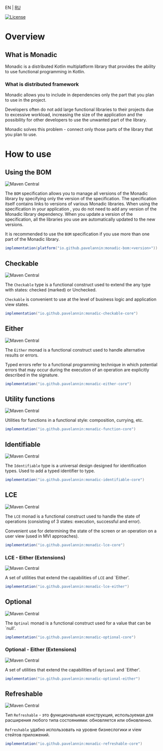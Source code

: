 EN | [RU](README-RU.md)

[![License](https://img.shields.io/badge/License-Apache%202.0-blue.svg)](https://opensource.org/licenses/Apache-2.0)

# Overview
## What is Monadic
Monadic is a distributed Kotlin multiplatform library that provides the ability to use functional programming in Kotlin.

### What is distributed framework
Monadic allows you to include in dependencies only the part that you plan to use in the project.

Developers often do not add large functional libraries to their projects due to excessive workload,
increasing the size of the application and the possibility for other developers to use the unwanted part of the library.

Monadic solves this problem - connect only those parts of the library that you plan to use.

# How to use
## Using the BOM
![Maven Central](https://img.shields.io/maven-central/v/io.github.pavelannin/monadic-bom?label=monadic-bom)

The `BOM` specification allows you to manage all versions of the Monadic library by specifying only the version of the specification.
The specification itself contains links to versions of various Monadic libraries. When using the specification in your application ,
you do not need to add any version of the Monadic library dependency. When you update a version of the specification,
all the libraries you use are automatically updated to the new versions.

It is recommended to use the `BOM` specification if you use more than one part of the Monadic library.

```gradle
implementation(platform("io.github.pavelannin:monadic-bom:<version>"))
```

## Checkable
![Maven Central](https://img.shields.io/maven-central/v/io.github.pavelannin/monadic-checkable-core?label=monadic-checkable-core)

The `Checkable` type is a functional construct used to extend the any type with states: checked (marked)
or Unchecked.

`Checkable` is convenient to use at the level of business logic and application view states.

```gradle
implementation("io.github.pavelannin:monadic-checkable-core")
```

## Either
![Maven Central](https://img.shields.io/maven-central/v/io.github.pavelannin/monadic-either-core?label=monadic-either-core)

The `Either` monad is a functional construct used to handle alternative results or errors.

Typed errors refer to a functional programming technique in which potential errors
that may occur during the execution of an operation are explicitly described in the signature.

```gradle
implementation("io.github.pavelannin:monadic-either-core")
```

## Utility functions
![Maven Central](https://img.shields.io/maven-central/v/io.github.pavelannin/monadic-function-core?label=monadic-function-core)

Utilities for functions in a functional style: composition, currying, etc.

```gradle
implementation("io.github.pavelannin:monadic-function-core")
```

## Identifiable
![Maven Central](https://img.shields.io/maven-central/v/io.github.pavelannin/monadic-identifiable-core?label=monadic-identifiable-core)

The `Identifiable` type is a universal design designed for identification types. 
Used to add a typed identifier to type.

```gradle
implementation("io.github.pavelannin:monadic-identifiable-core")
```

## LCE
![Maven Central](https://img.shields.io/maven-central/v/io.github.pavelannin/monadic-lce-core?label=monadic-lce-core)

The `LCE` monad is a functional construct used to handle the state of operations (consisting of 3 states: execution,
successful and error).

Convenient use for determining the state of the screen or an operation on a user view
(used in MVI approaches).

```gradle
implementation("io.github.pavelannin:monadic-lce-core")
```

### LCE - Either (Extensions)
![Maven Central](https://img.shields.io/maven-central/v/io.github.pavelannin/monadic-lce-either?label=monadic-lce-either)

A set of utilities that extend the capabilities of `LCE` and `Either'.

```gradle
implementation("io.github.pavelannin:monadic-lce-either")
```

## Optional
![Maven Central](https://img.shields.io/maven-central/v/io.github.pavelannin/monadic-optional-core?label=monadic-optional-core)

The `Optinal` monad is a functional construct used for a value that can be `null'.

```gradle
implementation("io.github.pavelannin:monadic-optional-core")
```

### Optional - Either (Extensions)
![Maven Central](https://img.shields.io/maven-central/v/io.github.pavelannin/monadic-optional-either?label=monadic-optional-either)

A set of utilities that extend the capabilities of `Optional` and `Either'.

```gradle
implementation("io.github.pavelannin:monadic-optional-either")
```

## Refreshable
![Maven Central](https://img.shields.io/maven-central/v/io.github.pavelannin/monadic-refreshable-core?label=monadic-refreshable-core)

Тип `Refreshable` - это функциональная конструкция, используемая для расширения любого типа 
состояниями: обновляется или обновленно.

`Refreshable` удабно использовать на уровне бизнеслогики и view стейтов приложений.

```gradle
implementation("io.github.pavelannin:monadic-refreshable-core")
```
